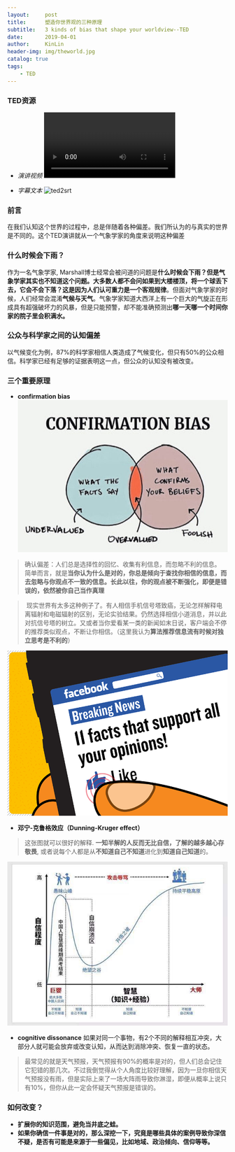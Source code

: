 ```yaml
---
layout:     post
title:      塑造你世界观的三种原理
subtitle:   3 kinds of bias that shape your worldview--TED
date:       2019-04-01
author:     KinLin
header-img: img/theworld.jpg
catalog: true
tags:                            
    - TED
---
```


### TED资源
* *演讲视频*
![TedTalks](https://pc.tedcdn.com/talk/stream/2018X/Blank/JMarshallShepherd_2018X-1500k.mp4)

* *字幕文本*
![ted2srt](https://ted2srt.org/talks/j_marshall_shepherd_3_kinds_bias_that_shape_your_worldview)


### 前言
在我们认知这个世界的过程中，总是伴随着各种偏差。我们所认为的与真实的世界是不同的。这个TED演讲就从一个气象学家的角度来说明这种偏差

### 什么时候会下雨？
作为一名气象学家, Marshall博士经常会被问道的问题是**什么时候会下雨？**但是气象学家其实也不知道这个问题。大多数人都不会问**如果到大楼楼顶，将一个球丢下去，它会不会下落？**这是因为人们认可**重力是一个客观规律**。但面对气象学家的时候，人们经常会混淆**气候与天气**。气象学家知道大西洋上有一个巨大的气旋正在形成具有超强破坏力的风暴，但是只能预警，却不能准确预测出**哪一天哪一个时间你家的院子里会积满水。**

### 公众与科学家之间的认知偏差
以气候变化为例，87%的科学家相信人类造成了气候变化，但只有50%的公众相信。科学家已经有足够的证据表明这一点，但公众的认知没有被改变。

### 三个重要原理

* **confirmation bias**
![confirmation_bias_1](/img/ted/confirmation_bias_1.jpg)

> 确认偏差：人们总是选择性的回忆、收集有利信息，而忽略不利的信息。
简单而言，就是**当你认为什么是对的，你总是倾向于查找你相信的信息，而去忽略与你观点不一致的信息。长此以往，你的观点被不断强化，即便是错误的，依然被你自己当作真理**

> 现实世界有太多这种例子了。有人相信手机信号塔致癌，无论怎样解释电离辐射和电磁辐射的区别，无论实验结果。仍然选择相信小道消息，并以此对抗信号塔的树立。又或者当你爱看某一类的新闻如末日说，客户端会不停的推荐类似观点，不断让你相信。（这里我认为**算法推荐信息流有时候对独立思考是不利的**）

![confirmation_bias_2](/img/ted/confirmation_bias_2.jpg)

* **邓宁-克鲁格效应（Dunning-Kruger effect）**

> 这张图就可以很好的解释. **一知半解的人反而无比自信，了解的越多越心存敬畏**, 或者说每个人都是从**不知道自己不知道**进化到**知道自己知道**的。

![Dunning-Kruger-effect](/img/ted/Dunning-Kruger-effect.jpg)


* **cognitive dissonance**
如果对同一个事物，有2个不同的解释相互冲突，大部分人就可能会放弃或改变认知，从而达到消除冲突、恢复一直的状态。

> 最常见的就是天气预报，天气预报有90%的概率是对的，但人们总会记住它犯错的那几次。不过我倒觉得从个人角度比较好理解，因为一旦你相信天气预报没有雨，但是实际上来了一场大阵雨导致你淋湿，即便从概率上说只有10%，但你从此一定会怀疑天气预报是错误的。


### 如何改变？
* **扩展你的知识范围，避免当井底之蛙。**
* **如果你确信一件事是对的，那么深挖一下，究竟是哪些具体的案例导致你深信不疑，是否有可能是来源于一些偏见，比如地域、政治倾向、信仰等等。**
